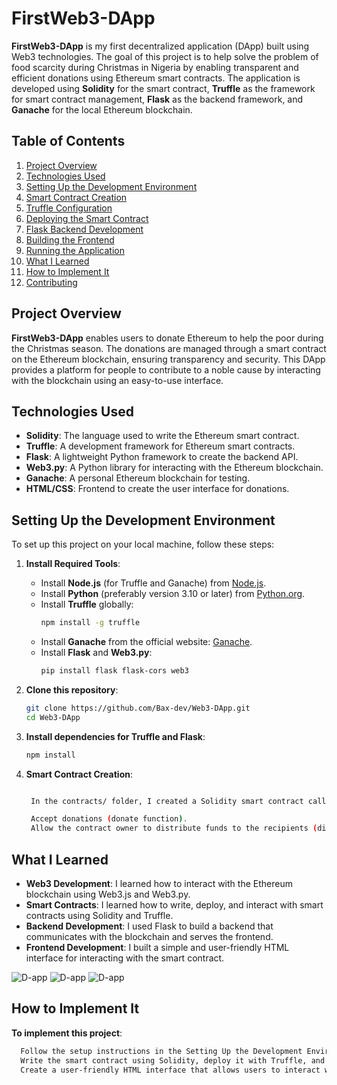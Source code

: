 # FirstWeb3-DApp

**FirstWeb3-DApp** is my first decentralized application (DApp) built using Web3 technologies. The goal of this project is to help solve the problem of food scarcity during Christmas in Nigeria by enabling transparent and efficient donations using Ethereum smart contracts. The application is developed using **Solidity** for the smart contract, **Truffle** as the framework for smart contract management, **Flask** as the backend framework, and **Ganache** for the local Ethereum blockchain.

## Table of Contents
1. [Project Overview](#project-overview)
2. [Technologies Used](#technologies-used)
3. [Setting Up the Development Environment](#setting-up-the-development-environment)
4. [Smart Contract Creation](#smart-contract-creation)
5. [Truffle Configuration](#truffle-configuration)
6. [Deploying the Smart Contract](#deploying-the-smart-contract)
7. [Flask Backend Development](#flask-backend-development)
8. [Building the Frontend](#building-the-frontend)
9. [Running the Application](#running-the-application)
10. [What I Learned](#what-i-learned)
11. [How to Implement It](#how-to-implement-it)
12. [Contributing](#contributing)

## Project Overview
**FirstWeb3-DApp** enables users to donate Ethereum to help the poor during the Christmas season. The donations are managed through a smart contract on the Ethereum blockchain, ensuring transparency and security. This DApp provides a platform for people to contribute to a noble cause by interacting with the blockchain using an easy-to-use interface.

## Technologies Used
- **Solidity**: The language used to write the Ethereum smart contract.
- **Truffle**: A development framework for Ethereum smart contracts.
- **Flask**: A lightweight Python framework to create the backend API.
- **Web3.py**: A Python library for interacting with the Ethereum blockchain.
- **Ganache**: A personal Ethereum blockchain for testing.
- **HTML/CSS**: Frontend to create the user interface for donations.

## Setting Up the Development Environment
To set up this project on your local machine, follow these steps:

1. **Install Required Tools**:
   - Install **Node.js** (for Truffle and Ganache) from [Node.js](https://nodejs.org/).
   - Install **Python** (preferably version 3.10 or later) from [Python.org](https://www.python.org/downloads/).
   - Install **Truffle** globally:  
     ```bash
     npm install -g truffle
     ```
   - Install **Ganache** from the official website: [Ganache](https://trufflesuite.com/ganache/).
   - Install **Flask** and **Web3.py**:  
     ```bash
     pip install flask flask-cors web3
     ```

2. **Clone this repository**:
   ```bash
   git clone https://github.com/Bax-dev/Web3-DApp.git
   cd Web3-DApp

3. **Install dependencies for Truffle and Flask**:
   ```bash 
   npm install 

4. **Smart Contract Creation**:
   ```bash 

    In the contracts/ folder, I created a Solidity smart contract called ChristmasAid.sol which contains functions to:

    Accept donations (donate function).
    Allow the contract owner to distribute funds to the recipients (distributeFunds function).


## What I Learned
- **Web3 Development**: I learned how to interact with the Ethereum blockchain using Web3.js and Web3.py.
- **Smart Contracts**: I learned how to write, deploy, and interact with smart contracts using Solidity and Truffle.
- **Backend Development**: I used Flask to build a backend that communicates with the blockchain and serves the frontend.
- **Frontend Development**: I built a simple and user-friendly HTML interface for interacting with the smart contract.

![D-app](demo-img/d-app1.png)
![D-app](demo-img/d-app2.png)
![D-app](demo-img/d-app3.png)


## How to Implement It
**To implement this project**:
 ```bash 
   Follow the setup instructions in the Setting Up the Development Environment section.
   Write the smart contract using Solidity, deploy it with Truffle, and interact with it using Web3.py in Flask.
   Create a user-friendly HTML interface that allows users to interact with the smart contract and donate funds.